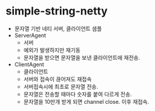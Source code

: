 # simple-string-netty
* 문자열 기반 네티 서버, 클라이언트 샘플
* ServerAgent
  * 서버
  * 예외가 발생하지만 재기동
  * 문자열을 받으면 문자열을 보낸 클라이언트에 재전송.
* ClientAgent
  * 클라이언트
  * 서버와 접속이 끊어져도 재접속
  * 서버접속시에 최초로 문자열 전송.
  * 문자열은 전송할 때마다 숫자를 붙여 다르게 전송.
  * 문자열을 10만개 받게 되면 channel close. 이후 재접속.

